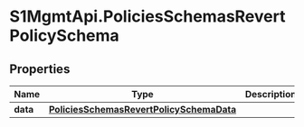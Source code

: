 # S1MgmtApi.PoliciesSchemasRevertPolicySchema

## Properties
Name | Type | Description | Notes
------------ | ------------- | ------------- | -------------
**data** | [**PoliciesSchemasRevertPolicySchemaData**](PoliciesSchemasRevertPolicySchemaData.md) |  | [optional] 


